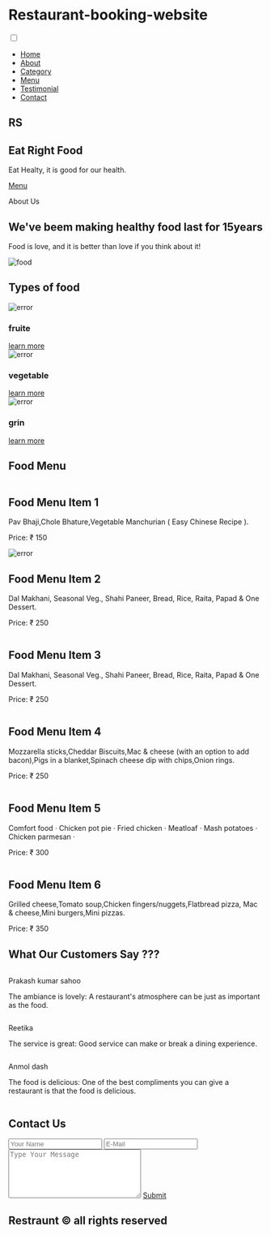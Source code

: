 # Restaurant-booking-website
<html lang="en">
<head>
    <meta charset="UTF-8" />
    <meta http-equiv="X-UA-Compatible" content="IE=edge" />
    <meta name="viewport" content="width=device-width, initial-scale=1.0" />
    <title><b>restaurant</b></title>
    <link rel="stylesheet" href="https://cdnjs.cloudflare.com/ajax/libs/font-awesome/5.15.3/css/all.min.css"
        integrity="sha512-iBBXm8fW90+nuLcSKlbmrPcLa0OT92xO1BIsZ+ywDWZCvqsWgccV3gFoRBv0z+8dLJgyAHIhR35VZc2oM/gI1w=="
        crossorigin="anonymous" referrerpolicy="no-referrer" />
    <link rel="stylesheet" href="style.css" />
</head>
<body>
    <nav class="navbar">
        <div class="navbar-container container">
            <input type="checkbox" name="" id="">
            <div class="hamburger-lines">
                <span class="line line1"></span>
                <span class="line line2"></span>
                <span class="line line3"></span>
            </div>
            <ul class="menu-items">
                <li><a href="#home">Home</a></li>
                <li><a href="#about">About</a></li>
                <li><a href="#food">Category</a></li>
                <li><a href="#food-menu">Menu</a></li>
                <li><a href="#testimonials">Testimonial</a></li>
                <li><a href="#contact">Contact</a></li>
            </ul>
            <h1 class="logo">RS</h1>
        </div>
    </nav>
    <section class="showcase-area" id="showcase">
        <div class="showcase-container">
            <h1 class="main-title" id="home">Eat Right Food</h1>
            <p>Eat Healty, it is good for our health.</p>
            <a href="#food-menu" class="btn btn-primary">Menu</a>
        </div>
    </section>
    <section id="about">
        <div class="about-wrapper container">
            <div class="about-text">
                <p class="small">About Us</p>
                <h2>We've beem making healthy food last for 15years</h2>
                <p>
                     Food is love, and it is better than love if you think about it!
                </p>
            </div>
            <div class="about-img">
                <img src="https://i.postimg.cc/mgpwzmx9/about-photo.jpg" alt="food" />
            </div>
        </div>
    </section>
    <section id="food">
        <h2>Types of food</h2>
        <div class="food-container container">
            <div class="food-type fruite">
                <div class="img-container">
                    <img src="https://i.postimg.cc/yxThVPXk/food1.jpg" alt="error" />
                    <div class="img-content">
                        <h3>fruite</h3>
                        <a href="https://en.wikipedia.org/wiki/Fruit" class="btn btn-primary" target="blank">learn
                            more</a>
                    </div>
                </div>
            </div>
            <div class="food-type vegetable">
                <div class="img-container">
                    <img src="https://i.postimg.cc/Nffm6Rkk/food2.jpg" alt="error" />
                    <div class="img-content">
                        <h3>vegetable</h3>
                        <a href="https://en.wikipedia.org/wiki/Vegetable" class="btn btn-primary" target="blank">learn
                            more</a>
                    </div>
                </div>
            </div>
            <div class="food-type grin">
                <div class="img-container">
                    <img src="https://i.postimg.cc/76ZwsPsd/food3.jpg" alt="error" />
                    <div class="img-content">
                        <h3>grin</h3>
                        <a href="https://en.wikipedia.org/wiki/Grain" class="btn btn-primary" target="blank">learn
                            more</a>
                    </div>
                </div>
            </div>
        </div>
    </section>
    <section id="food-menu">
        <h2 class="food-menu-heading">Food Menu</h2>
        <div class="food-menu-container container">
            <div class="food-menu-item">
                <div class="food-img">
                    <img src="https://i.postimg.cc/wTLMsvSQ/food-menu1.jpg" alt="" />
                </div>
                <div class="food-description">
                    <h2 class="food-titile">Food Menu Item 1</h2>
                    <p>
                        Pav Bhaji,Chole Bhature,Vegetable Manchurian ( Easy Chinese Recipe ).
                    </p>
                    <p class="food-price">Price: &#8377; 150</p>
                </div>
            </div>
            <div class="food-menu-item">
                <div class="food-img">
                    <img src="https://i.postimg.cc/sgzXPzzd/food-menu2.jpg" alt="error" />
                </div>
                <div class="food-description">
                    <h2 class="food-titile">Food Menu Item 2</h2>
                    <p>
                        Dal Makhani, Seasonal Veg., Shahi Paneer, Bread, Rice, Raita, Papad & One Dessert.
                    </p>
                    <p class="food-price">Price: &#8377; 250</p>
                </div>
            </div>
            <div class="food-menu-item">
                <div class="food-img">
                    <img src="https://i.postimg.cc/8zbCtYkF/food-menu3.jpg" alt="" />
                </div>
                <div class="food-description">
                    <h2 class="food-titile">Food Menu Item 3</h2>
                    <p>
                        Dal Makhani, Seasonal Veg., Shahi Paneer, Bread, Rice, Raita, Papad & One Dessert.
                    </p>
                    <p class="food-price">Price: &#8377; 250</p>
                </div>
            </div>
            <div class="food-menu-item">
                <div class="food-img">
                    <img src="https://i.postimg.cc/Yq98p5Z7/food-menu4.jpg" alt="" />
                </div>
                <div class="food-description">
                    <h2 class="food-titile">Food Menu Item 4</h2>
                    <p>
                       Mozzarella sticks,Cheddar Biscuits,Mac & cheese (with an option to add bacon),Pigs in a blanket,Spinach cheese dip with chips,Onion rings.
                     </p>
                    <p class="food-price">Price: &#8377; 250</p>
                </div>
            </div>
            <div class="food-menu-item">
                <div class="food-img">
                    <img src="https://i.postimg.cc/KYnDqxkP/food-menu5.jpg" alt="" />
                </div>
                <div class="food-description">
                    <h2 class="food-titile">Food Menu Item 5</h2>
                    <p>
                       Comfort food · Chicken pot pie · Fried chicken · Meatloaf · Mash potatoes · Chicken parmesan ·
                    </p>
                    <p class="food-price">Price: &#8377; 300</p>
                </div>
            </div>
            <div class="food-menu-item">
                <div class="food-img">
                    <img src="https://i.postimg.cc/Jnxc8xQt/food-menu6.jpg" alt="" />
                </div>
                <div class="food-description">
                    <h2 class="food-titile">Food Menu Item 6</h2>
                    <p>
                          Grilled cheese,Tomato soup,Chicken fingers/nuggets,Flatbread pizza, Mac & cheese,Mini burgers,Mini pizzas.
                    </p>
                    <p class="food-price">Price: &#8377; 350</p>
                </div>
            </div>
        </div>
    </section>
    <section id="testimonials">
        <h2 class="testimonial-title"><b>What Our Customers Say ???</b></h2>
        <div class="testimonial-container container">
            <div class="testimonial-box">
                <div class="customer-detail">
                    <div class="customer-photo">
                        <img src="https://culinasydney.com.au/wp-content/uploads/2020/02/18-12_mensenumfrage.jpg" alt="" />
                        <p class="customer-name">Prakash kumar sahoo</p>
                    </div>
                </div>
                <div class="star-rating">
                    <span class="fa fa-star checked"></span>
                    <span class="fa fa-star checked"></span>
                    <span class="fa fa-star checked"></span>
                    <span class="fa fa-star checked"></span>
                    <span class="fa fa-star checked"></span>
                </div>
                <p class="testimonial-text">
                    The ambiance is lovely: A restaurant's atmosphere can be just as important as the food.
                </p>
            </div>
            <div class="testimonial-box">
                <div class="customer-detail">
                    <div class="customer-photo">
                        <img src="https://i.postimg.cc/sxd2xCD2/female-photo1.jpg" alt="" />
                        <p class="customer-name">Reetika</p>
                    </div>
                </div>
                <div class="star-rating">
                    <span class="fa fa-star checked"></span>
                    <span class="fa fa-star checked"></span>
                    <span class="fa fa-star checked"></span>
                    <span class="fa fa-star checked"></span>
                    <span class="fa fa-star checked"></span>
                </div>
                <p class="testimonial-text">
                   The service is great: Good service can make or break a dining experience.
                </p>
            </div>
            <div class="testimonial-box">
                <div class="customer-detail">
                    <div class="customer-photo">
                        <img src="https://i.postimg.cc/fy90qvkV/male-photo3.jpg" alt="" />
                        <p class="customer-name">Anmol dash</p>
                    </div>
                </div>
                <div class="star-rating">
                    <span class="fa fa-star checked"></span>
                    <span class="fa fa-star checked"></span>
                    <span class="fa fa-star checked"></span>
                    <span class="fa fa-star checked"></span>
                    <span class="fa fa-star checked"></span>
                </div>
                <p class="testimonial-text">
                    The food is delicious: One of the best compliments you can give a restaurant is that the food is delicious.
                </p>
            </div>
        </div>
    </section>
    <section id="contact">
        <div class="contact-container container">
            <div class="contact-img">
                <img src="https://i.postimg.cc/1XvYM67V/restraunt2.jpg" alt="" />
            </div>
            <div class="form-container">
                <h2>Contact Us</h2>
                <input type="text" placeholder="Your Name" />
                <input type="email" placeholder="E-Mail" />
                <textarea cols="30" rows="6" placeholder="Type Your Message"></textarea>
                <a href="#" class="btn btn-primary">Submit</a>
            </div>
        </div>
    </section>
    <footer id="footer">
        <h2>Restraunt &copy; all rights reserved</h2>
    </footer>
    <script src="https://ajax.googleapis.com/ajax/libs/jquery/3.3.1/jquery.min.js"></script>
    <script src="app.js"></script>
</html>
</body>
</html>
